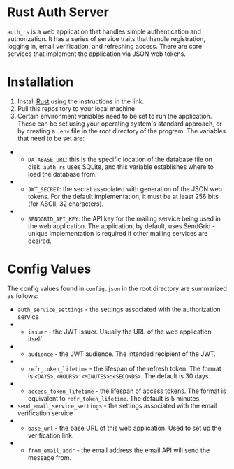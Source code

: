 # Rust Auth Server
`auth_rs` is a web application that handles simple authentication and authorization. It has a series of service traits that handle registration, logging in, email verification, and refreshing access. There are core services that implement the application via JSON web tokens.

# Installation
1. Install [Rust](https://www.rust-lang.org/tools/install) using the instructions in the link. 
2. Pull this repository to your local machine
3. Certain environment variables need to be set to run the application. These can be set using your operating system's standard approach, or by creating a `.env` file in the root directory of the program. The variables that need to be set are:
- - `DATABASE_URL`: this is the specific location of the database file on disk. `auth_rs` uses SQLite, and this variable establishes where to load the database from.
- - `JWT_SECRET`: the secret associated with generation of the JSON web tokens. For the default implementation, it must be at least 256 bits (for ASCII, 32 characters).
- - `SENDGRID_API_KEY`: the API key for the mailing service being used in the web application. The application, by default, uses SendGrid - unique implementation is required if other mailing services are desired.

# Config Values
The config values found in `config.json` in the root directory are summarized as follows:
- `auth_service_settings` - the settings associated with the authorization service
- - `issuer` - the JWT issuer. Usually the URL of the web application itself.
- - `audience` - the JWT audience. The intended recipient of the JWT.
- - `refr_token_lifetime` - the lifespan of the refresh token. The format is `<DAYS>.<HOURS>:<MINUTES>:<SECONDS>`. The default is 30 days.
- - `access_token_lifetime` - the lifespan of access tokens. The format is equivalent to `refr_token_lifetime`. The default is 5 minutes.
- `send_email_service_settings` - the settings associated with the email verification service
- - `base_url` - the base URL of this web application. Used to set up the verification link.
- - `from_email_addr` - the email address the email API will send the message from.